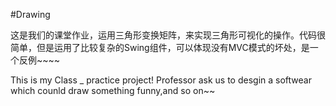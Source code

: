 #Drawing
 
这是我们的课堂作业，运用三角形变换矩阵，来实现三角形可视化的操作。代码很简单，但是运用了比较复杂的Swing组件，可以体现没有MVC模式的坏处，是一个反例~~~~

This is my Class _ practice project!
Professor ask us to desgin a softwear which counld draw something funny,and so on~~

